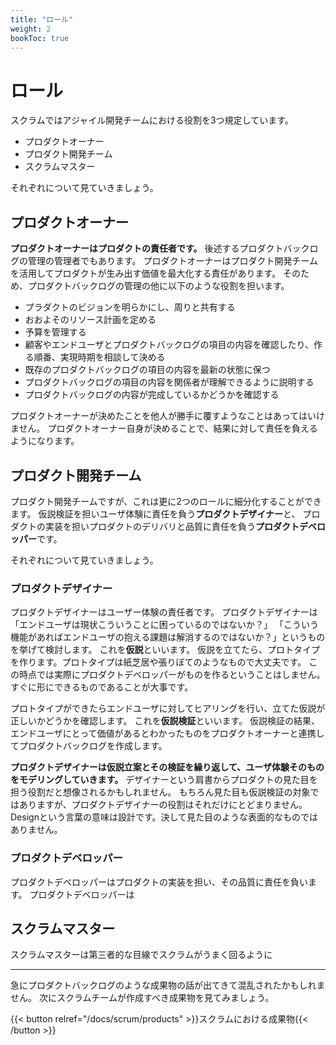 ```yaml
---
title: "ロール"
weight: 2
bookToc: true
---
```


# ロール

スクラムではアジャイル開発チームにおける役割を3つ規定しています。

* プロダクトオーナー
* プロダクト開発チーム
* スクラムマスター

それぞれについて見ていきましょう。

## プロダクトオーナー

**プロダクトオーナーはプロダクトの責任者です。** 後述するプロダクトバックログの管理の管理者でもあります。
プロダクトオーナーはプロダクト開発チームを活用してプロダクトが生み出す価値を最大化する責任があります。
そのため、プロダクトバックログの管理の他に以下のような役割を担います。

* プラダクトのビジョンを明らかにし、周りと共有する
* おおよそのリソース計画を定める
* 予算を管理する
* 顧客やエンドユーザとプロダクトバックログの項目の内容を確認したり、作る順番、実現時期を相談して決める
* 既存のプロダクトバックログの項目の内容を最新の状態に保つ
* プロダクトバックログの項目の内容を関係者が理解できるように説明する
* プロダクトバックログの内容が完成しているかどうかを確認する

プロダクトオーナーが決めたことを他人が勝手に覆すようなことはあってはいけません。
プロダクトオーナー自身が決めることで、結果に対して責任を負えるようになります。

## プロダクト開発チーム

プロダクト開発チームですが、これは更に2つのロールに細分化することができます。
仮説検証を担いユーザ体験に責任を負う**プロダクトデザイナー**と、
プロダクトの実装を担いプロダクトのデリバリと品質に責任を負う**プロダクトデベロッパー**です。

それぞれについて見ていきましょう。

### プロダクトデザイナー

プロダクトデザイナーはユーザー体験の責任者です。
プロダクトデザイナーは「エンドユーザは現状こういうことに困っているのではないか？」
「こういう機能があればエンドユーザの抱える課題は解消するのではないか？」というものを挙げて検討します。
これを**仮説**といいます。
仮説を立てたら、プロトタイプを作ります。プロトタイプは紙芝居や張りぼてのようなもので大丈夫です。
この時点では実際にプロダクトデベロッパーがものを作るということはしません。すぐに形にできるものであることが大事です。

プロトタイプができたらエンドユーザに対してヒアリングを行い、立てた仮説が正しいかどうかを確認します。
これを**仮説検証**といいます。
仮説検証の結果、エンドユーザにとって価値があるとわかったものをプロダクトオーナーと連携してプロダクトバックログを作成します。

**プロダクトデザイナーは仮説立案とその検証を繰り返して、ユーザ体験そのものをモデリングしていきます。**
デザイナーという肩書からプロダクトの見た目を担う役割だと想像されるかもしれません。
もちろん見た目も仮説検証の対象ではありますが、プロダクトデザイナーの役割はそれだけにとどまりません。
Designという言葉の意味は設計です。決して見た目のような表面的なものではありません。

### プロダクトデベロッパー

プロダクトデベロッパーはプロダクトの実装を担い、その品質に責任を負います。
プロダクトデベロッパーは

## スクラムマスター

スクラムマスターは第三者的な目線でスクラムがうまく回るように

---

急にプロダクトバックログのような成果物の話が出てきて混乱されたかもしれません。
次にスクラムチームが作成すべき成果物を見てみましょう。

{{< button relref="/docs/scrum/products" >}}スクラムにおける成果物{{< /button >}}
